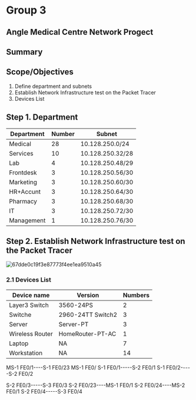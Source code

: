 # Group 3
## Angle Medical Centre Network Progect

## Summary


## Scope/Objectives

  1. Define department and subnets
  2. Establish Network Infrastructure test on the Packet Tracer
  3. Devices List
## Step 1. Department 


| Department      | Number      | Subnet
| ------------- | ------------- | ------------- 
|Medical | 28|10.128.250.0/24|
|Services|10 |10.128.250.32/28|
|Lab | 4|10.128.250.48/29|
| Frontdesk |3 |10.128.250.56/30|
| Marketing | 3|10.128.250.60/30|
|HR+Accunt| 3|10.128.250.64/30|
|Pharmacy | 3|10.128.250.68/30|
| IT | 3|10.128.250.72/30|
| Management | 1|10.128.250.76/30|



## Step 2. Establish Network Infrastructure test on the Packet Tracer

![67dde0c19f3e87773f4ee1ea9510a45](https://github.com/user-attachments/assets/3390897d-926e-43c8-ac45-9d8b68b832da)


### 2.1 Devices List

| Device name      | Version     | Numbers
| ------------- | ------------- | ------------- 
|Layer3 Switch | 3560-24PS|2|
|Switche| 2960-24TT Switch2|3|
|Server| Server-PT|3|
|Wireless Router| HomeRouter-PT-AC|1|
|Laptop| NA|7|
|Workstation| NA|14|

MS-1 FE0/1----S-1 FE0/23
MS-1 FE0/
S-1 FE0/1-----S-2 FE0/1
S-1 FE0/2-----S-2 FE0/2

S-2 FE0/3-----S-3 FE0/3
S-2 FE0/23----MS-1 FE0/1
S-2 FE0/24----MS-2 FE0/1
S-2 FE0/4-----S-3 FE0/4

